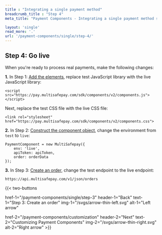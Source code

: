 ```yaml
---
title : "Integrating a single payment method"
breadcrumb_title : "Step 4"
meta_title: "Payment Components - Integrating a single payment method step 4 - MultiSafepay Docs"

layout: 'single'
read_more: '.'
url: '/payment-components/single/step-4/'
--- 
```


## Step 4: Go live
When you're ready to process real payments, make the following changes:

**1.** In Step 1: [Add the elements](/payment-components/multiple/), replace test JavaScript library with the live JavaScript library:
```
<script src="https://pay.multisafepay.com/sdk/components/v2/components.js"></script>
```

Next, replace the test CSS file with the live CSS file:
```
<link rel="stylesheet" href="https://pay.multisafepay.com/sdk/components/v2/components.css">
```

**2.** In Step 2: [Construct the component object](/payment-components/single/step-2/#construct-the-component-object), change the environment from `test` to `live`:
```
PaymentComponent = new MultiSafepay({
    env: 'live',
    apiToken: apiToken,
    order: orderData
});
```

**3.** In Step 3: [Create an order](/payment-components/single/step-3/#step-3-create-an-order), change the test endpoint to the live endpoint:  

`https://api.multisafepay.com/v1/json/orders`


{{< two-buttons

href-1="/payment-components/single/step-3" header-1="Back" text-1="Step 3: Create an order" img-1="/svgs/arrow-thin-left.svg" alt-1="Left arrow" 

href-2="/payment-components/customization" header-2="Next" text-2="Customizing Payment Components" img-2="/svgs/arrow-thin-right.svg" alt-2="Right arrow" >}}
